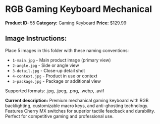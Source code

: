 # RGB Gaming Keyboard Mechanical

**Product ID:** 55
**Category:** Gaming Keyboard
**Price:** $129.99

## Image Instructions:
Place 5 images in this folder with these naming conventions:
- `1-main.jpg` - Main product image (primary view)
- `2-angle.jpg` - Side or angle view
- `3-detail.jpg` - Close-up detail shot
- `4-context.jpg` - Product in use or context
- `5-package.jpg` - Package or additional view

Supported formats: .jpg, .jpeg, .png, .webp, .avif

**Current description:**
Premium mechanical gaming keyboard with RGB backlighting, customizable macro keys, and anti-ghosting technology. Features Cherry MX switches for superior tactile feedback and durability. Perfect for competitive gaming and professional use.
